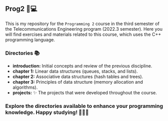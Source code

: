 ## Prog2 📌💻
This is my repository for the `Programming 2` course in
the third semester of the Telecommunications Engineering program (2022.3 semester). 
Here you will find exercises and materials related to this course,
which uses the C++ programming language.

### Directories 📚
- **introduction:** Initial concepts and review of the previous discipline.
- **chapter 1:** Linear data structures (queues, stacks, and lists).
- **chapter 2:** Associative data structures (hash tables and trees).
- **chapter 3:** Principles of data structure (memory allocation and algorithms).
- **projects:** ✨ The projects that were developed throughout the course.

### Explore the directories available to enhance your programming knowledge. Happy studying! 🚀🚀🚀
